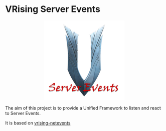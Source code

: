 # VRising Server Events

<p align="center">
  <img src="https://github.com/hermesdj/VRisingServerEvents/raw/dev/images/logo_256.png" />
</p>

The aim of this project is to provide a Unified Framework to listen and react to Server Events.

It is based on [vrising-netevents](https://github.com/AviiNL/vrising-netevents)
